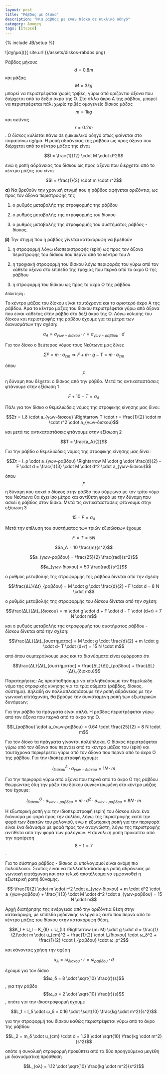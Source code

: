```yaml
---
layout: post
title: "Ράβδος με δίσκο"
description: "Μια ράβδος με έναν δίσκο σε κυκλικό οδηγό"
category: Άσκηση
tags: [Στερεό]
---
```

{% include JB/setup %}


![σχήμα]({{ site.url }}/assets/diskos-rabdos.png) 


Ράβδος μήκους $$d = 0.8m$$ και μάζας $$M = 3kg$$ μπορεί να περιστρέφεται χωρίς τριβές, γύρω από οριζόντιο άξονα που διέρχεται από το δεξιό άκρο της Ο. Στο άλλο άκρο Α της ράβδου, μπορεί να περιστρέφεται πάλι χωρίς τριβές ομογενείς δίσκος μάζας $$m = 1kg$$ και ακτίνας $$r = 0.2m$$. O δίσκος κυλίεται πάνω σε ημικυκλικό οδηγό όπως φαίνεται στο παραπάνω σχήμα. Η ροπή αδράνειας της ράβδου ως προς άξονα που διέρχεται από το κέντρο μάζας της είναι

$$I = \frac{1}{12} \cdot M \cdot d^2$$

ενώ η ροπή αδράνειας του δίσκου ως προς άξονα που διέρχεται από το κέντρο μάζας του είναι

$$I = \frac{1}{2} \cdot m \cdot r^2$$


**α)** Να βρεθούν την χρονική στιγμή που η ράβδος αφήνεται οριζόντια, ως προς τον άξονα περιστροφής της

1) ο ρυθμός μεταβολής της στροφορμής της ράβδου 

2) ο ρυθμός μεταβολής της στροφορμής του δίσκου

3) ο ρυθμός μεταβολής της στροφορμής του συστήματος ράβδος - δίσκος.


**β)** Την στιγμή που η ράβδος γίνεται κατακόρυφη να βρεθούν 

1) η στροφορμή λόγω ιδιοπεριστροφής (spin) ως προς τον άξονα περιστροφής του δίσκου που περνά από το κέντρο του Α 

2) η τροχιακή στροφορμή του δίσκου λόγω περιφοράς του γύρω από τον κάθετο άξονα στο επίπεδο της τροχιάς που περνά από το άκρο Ο της ράβδου

3) η στροφορμή του δίσκου ως προς το άκρο Ο της ράβδου.


`Απάντηση:`


To κέντρο μάζας του δίσκου είναι ταυτόχρονα και το αριστερό άκρο Α της ράβδου. Άρα το κέντρο μάζας του δίσκου περιστρέφεται γύρω από άξονα που είναι κάθετος στην ράβδο στο δεξί άκρο της Ο. Λόγω κύλισης του δίσκου και περιστροφής της ράβδου έχουμε για τα μέτρα των διανυσμάτων την σχέση:


$$a_A = a_{γων-δισκου} \cdot r = a_{γων-ραβδου} \cdot d$$


Για τον δίσκο ο δεύτερος νόμος τους Νεύτωνα μας δίνει:


$$ΣF = m \cdot a_{cm} \Rightarrow F + m \cdot g - T = m \cdot a_{cm} $$


όπου $$F$$ η δύναμη που δέχεται ο δίσκος από την ράβδο. Μετά τις αντικαταστάσεις φτάνουμε στην εξίσωση 1


$$ F + 10 - T = a_A $$


Πάλι για τον δίσκο ο θεμελιώδεις νόμος της στροφικής κίνησης μας δίνει:


$$Στ = Ι_δ \cdot a_{γων-δισκου} \Rightarrow Τ \cdot r = \frac{1}{2} \cdot m \cdot r^2 \cdot a_{γων-δισκου}$$


και μετά τις αντικαταστάσεις φτάνουμε στην εξίσωση 2

$$Τ = \frac{a_A}{2}$$

Για την ράβδο ο θεμελιώδεις νόμος της στροφικής κίνησης μας δίνει:


$$Στ = Ι_ρ \cdot a_{γων-ραβδου} \Rightarrow Μ \cdot g \cdot \frac{d}{2} - F \cdot d = \frac{1}{3} \cdot M \cdot d^2 \cdot a_{γων-δισκου}$$


όπου $$F$$ η δύναμη που ασκεί ο δίσκος στην ράβδο που σύμφωνα με τον τρίτο νόμο του Νεύτωνα θα έχει ίσο μέτρο και αντίθετη φορά με την δύναμη που ασκεί η ράβδος στον δίσκο. Μετά τις αντικαταστάσεις φτάνουμε στην εξίσωση 3


$$15 - F = a_A$$


Μετά την επίλυση του συστήματος των τριών εξισώσεων έχουμε


$$F = T = 5N$$


$$a_A = 10 \frac{m}{s^2}$$


$$a_{γων-ραβδου} = \frac{25}{2} \frac{rad}{s^2}$$


$$a_{γων-δισκου} = 50 \frac{rad}{s^2}$$


ο ρυθμός μεταβολής της στροφορμής της ράβδου δίνεται από την σχέση:


$$\frac{ΔL}{Δt}_{ραβδου} = Μ \cdot g \cdot \frac{d}{2} - F \cdot d = 8 Ν \cdot m$$


ο ρυθμός μεταβολής της στροφορμής του δίσκου δίνεται από την σχέση:


$$\frac{ΔL}{Δt}_{δισκου} = m \cdot g \cdot d + F \cdot d - T \cdot (d+r) = 7 Ν \cdot m$$


και ο ρυθμός μεταβολής της στροφορμής του συστήματος ράβδου - δίσκου δίνεται από την σχέση:


$$\frac{ΔL}{Δt}_{συστήματος} = Μ \cdot g \cdot \frac{d}{2} + m \cdot g \cdot d- T \cdot (d+r)  = 15 Ν \cdot m$$


από όπου συμπεραίνουμε μιας και τα διανύσματα είναι ομόρροπα ότι


$$\frac{ΔL}{Δt}_{συστήματος} = \frac{ΔL}{Δt}_{ραβδου} + \frac{ΔL}{Δt}_{δισκου}$$


Παρατηρήσεις: Ας προσπαθήσουμε να επαληθεύσουμε τον θεμελιώδη νόμο της στροφικής κίνησης για τα τρία σώματα (ράβδος, δίσκος, σύστημα). Δηλαδή αν πολλαπλασιάσουμε την ροπή αδράνειας με την γωνιακή επιτάχυνση, θα βρούμε την συνισταμένη ροπή των εξωτερικών δυνάμεων;


Για την ράβδο τα πράγματα είναι απλά. Η ράβδος περιστρέφεται γύρω από τον άξονα που περνά από το άκρο της Ο.


$$Ι_{ραβδου} \cdot a_{γων-ραβδου} = 0.64 \cdot \frac{25}{2} = 8 N \cdot m$$


Για τον δίσκο τα πράγματα γίνονται πολύπλοκα. Ο δίσκος περιστρέφεται γύρω από τον άξονα που περνάει από το κέντρο μάζας του (spin) και ταυτόχρονα περιφέρεται γύρω από τον άξονα που περνά από το άκρο Ο της ράβδου. Για την ιδιοπεριστροφή έχουμε:


$$Ι_{δισκου}^Α \cdot a_{γων-δισκου} = 1 N \cdot m$$


Για την περιφορά γύρω από άξονα που περνά από το άκρο Ο της ράβδου θεωρώντας όλη την μάζα του δίσκου συγκεντρωμένη στο κέντρο μάζας του έχουμε:


$$Ι_{δισκου}^Ο \cdot a_{γων-ραβδου} = m \cdot d^2 \cdot a_{γων-ραβδου} = 8 N \cdot m$$


Η εξωτερική ροπή για την ιδιοπεριστροφή (spin) του δίσκου είναι ένα διάνυσμα με φορά προς την σελίδα, λόγω της περιστροφής κατά την φορά των δεικτών του ρολογιού, ενώ η εξωτερική ροπή για την περιφορά είναι ένα διάνυσμα με φορά προς τον αναγνώστη, λόγω της περιστροφής αντίθετα από την φορά των ρολογιών. Η συνολική ροπή προκύπτει από την αφαίρεση $$8-1 = 7$$.


Για το σύστημα ράβδος - δίσκος οι υπολογισμοί είναι ακόμη πιο πολύπλοκοι. Σκοπός είναι να πολλαπλασιάσουμε ροπή αδράνειας με γωνιακή επιτάχυνση και στο τελικό αποτέλεσμα να εμφανισθεί η εξωτερική ροπή δύναμης.


$$-\frac{1}{2} \cdot m \cdot r^2 \cdot a_{γων-δισκου} + m \cdot d^2 \cdot a_{γων-ραβδου} + \frac{1}{3} \cdot M \cdot d^2 \cdot a_{γων-ραβδου} = 15 N \cdot m$$


Αρχή διατήρησης της ενέργειας από την οριζόντια θέση στην κατακόρυφη, με επίπεδο μηδενικής ενέργειας αυτό που περνά από το κέντρο μάζας του δίσκου στην κατακόρυφη θέση.


$$K_I + U_I = K_{II} + U_{II} \Rightarrow (m+M) \cdot g \cdot d = \frac{1}{2}\cdot m \cdot u_{cm}^2 + \frac{1}{2} \cdot I_{δισκου} \cdot ω_δ^2 + \frac{1}{2} \cdot I_{ραβδου} \cdot ω_ρ^2$$


και κάνοντας χρήση την σχέση


$$u_A = ω_{δισκου} \cdot r = ω_{ραβδου} \cdot d$$


έχουμε για τον δίσκο $$ω_δ = 8 \cdot \sqrt{10} \frac{r}{s}$$, για την ράβδο $$ω_ρ = 2 \cdot \sqrt{10} \frac{r}{s}$$, οπότε για την ιδιοστροφορμή έχουμε


$$L_1 = I_δ \cdot ω_δ = 0.16 \cdot \sqrt{10} \frac{kg \cdot m^2}{s^2}$$


για την στροφορμή του δίσκου καθώς περιστρέφεται γύρω από το άκρο της ράβδου


$$L_2 = m_δ \cdot u_{cm} \cdot d = 1.28 \cdot \sqrt{10} \frac{kg \cdot m^2}{s^2}$$


οπότε η συνολική στροφορμή προκύπτει από τα δύο προηγούμενα μεγέθη με διανυσματική πρόσθεση


$$L_{ολ} = 1.12 \cdot \sqrt{10} \frac{kg \cdot m^2}{s^2}$$
